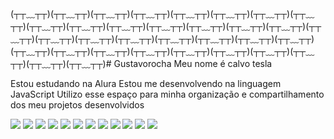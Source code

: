 (┬┬﹏┬┬)(┬┬﹏┬┬)(┬┬﹏┬┬)(┬┬﹏┬┬)(┬┬﹏┬┬)(┬┬﹏┬┬)(┬┬﹏┬┬)(┬┬﹏┬┬)(┬┬﹏┬┬)(┬┬﹏┬┬)(┬┬﹏┬┬)(┬┬﹏┬┬)(┬┬﹏┬┬)(┬┬﹏┬┬)(┬┬﹏┬┬)(┬┬﹏┬┬)(┬┬﹏┬┬)(┬┬﹏┬┬)(┬┬﹏┬┬)(┬┬﹏┬┬)(┬┬﹏┬┬)(┬┬﹏┬┬)(┬┬﹏┬┬)(┬┬﹏┬┬)(┬┬﹏┬┬)(┬┬﹏┬┬)(┬┬﹏┬┬)(┬┬﹏┬┬)(┬┬﹏┬┬)(┬┬﹏┬┬)(┬┬﹏┬┬)(┬┬﹏┬┬)(┬┬﹏┬┬)# Gustavorocha
Meu nome é calvo tesla

Estou estudando na Alura
Estou me desenvolvendo na linguagem JavaScript
Utilizo esse espaço para minha organização e compartilhamento dos meu projetos desenvolvidos


![](https://media.tenor.com/sO8VjwFb4kwAAAAM/shuumatsu-no-valkyrie-nikola-tesla.gif)
![](https://media.tenor.com/pluxrfg1FRUAAAAM/not-no-niet-nikola-tesla-not-no-niet.gif)
![](https://media.tenor.com/rY1-vYyMhj4AAAAM/shuumatsu-no-valkyrie-nikola-tesla.gif)
![](https://media.tenor.com/z_EANFulR2EAAAAM/snv-shuumatsu-no-valkyrie.gif)
![](https://media.tenor.com/rY1-vYyMhj4AAAAM/shuumatsu-no-valkyrie-nikola-tesla.gif)
![](https://media.tenor.com/LivQlT-8ZEoAAAAM/shuumatsu-no-valkyrie-nikola-tesla.gif)
![](https://media.tenor.com/8LW9oFQqimsAAAAM/shuumatsu-no-valkyrie-nikola-tesla.gif)
![](https://media.tenor.com/DYgHdTDm3TkAAAAM/tesla-shuumatsu-no-valkyrie.gif)
![](https://media1.tenor.com/m/yH7FUUf1RdYAAAAd/gambit-fortnite.gif)
![](https://media.tenor.com/s8H0sHn_CHcAAAAM/xmen-97-jubilee.gif)
![](https://media1.tenor.com/m/TpnrmkbaJs8AAAAd/gear-up-deadpool.gif)
![](https://media1.tenor.com/m/vlvYPlmgTA4AAAAC/arthur-morgan-de-zoe-toraositos.gif)
